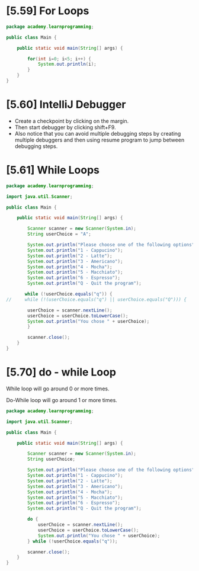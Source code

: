 # [5.59] For Loops

```java
package academy.learnprogramming;

public class Main {

    public static void main(String[] args) {

        for(int i=0; i<5; i++) {
            System.out.println(i);
        }
    }
}

```

# [5.60] IntelliJ Debugger 

* Create a checkpoint by clicking on the margin.
* Then start debugger by clicking shift+F9. 
* Also notice that you can avoid multiple debugging steps by creating multiple debuggers and then using resume program to jump between debugging steps.



# [5.61] While Loops

```java
package academy.learnprogramming;

import java.util.Scanner;

public class Main {

    public static void main(String[] args) {

        Scanner scanner = new Scanner(System.in);
        String userChoice = "A";

        System.out.println("Please choose one of the following options");
        System.out.println("1 - Cappucino");
        System.out.println("2 - Latte");
        System.out.println("3 - Americano");
        System.out.println("4 - Mocha");
        System.out.println("5 - Macchiato");
        System.out.println("6 - Espresso");
        System.out.println("Q - Quit the program");

       while (!userChoice.equals("q")) {
//     while (!(userChoice.equals("q") || userChoice.equals("Q"))) {

        userChoice = scanner.nextLine();
        userChoice = userChoice.toLowerCase();
        System.out.println("You chose " + userChoice);
        }

        scanner.close();
    }
}
```

# [5.70] do - while Loop

While loop will go around 0 or more times.

Do-While loop will go around 1 or more times.

```java
package academy.learnprogramming;

import java.util.Scanner;

public class Main {

    public static void main(String[] args) {

        Scanner scanner = new Scanner(System.in);
        String userChoice;

        System.out.println("Please choose one of the following options");
        System.out.println("1 - Cappucino");
        System.out.println("2 - Latte");
        System.out.println("3 - Americano");
        System.out.println("4 - Mocha");
        System.out.println("5 - Macchiato");
        System.out.println("6 - Espresso");
        System.out.println("Q - Quit the program");

        do {
            userChoice = scanner.nextLine();
            userChoice = userChoice.toLowerCase();
            System.out.println("You chose " + userChoice);
        } while (!userChoice.equals("q"));

        scanner.close();
    }
}

```

